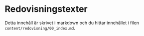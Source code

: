 ---
---
# Redovisningstexter

Detta innehåll är skrivet i markdown och du hittar innehållet i filen `content/redovisning/00_index.md`.

